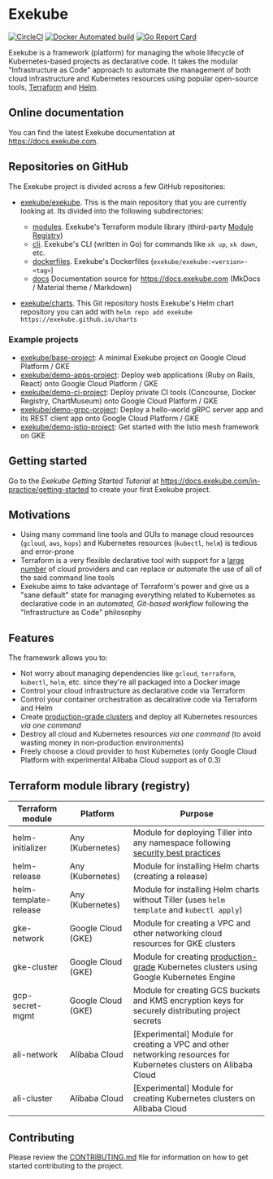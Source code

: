 # Exekube

[![CircleCI](https://circleci.com/gh/exekube/exekube.svg?style=shield)](https://circleci.com/gh/exekube/exekube) [![Docker Automated build](https://img.shields.io/badge/hub.docker.com-automated-blue.svg?style=flat)](https://hub.docker.com/r/exekube/exekube/) [![Go Report Card](https://goreportcard.com/badge/github.com/exekube/exekube)](https://goreportcard.com/report/github.com/exekube/exekube)

Exekube is a framework (platform) for managing the whole lifecycle of Kubernetes-based projects as declarative code. It takes the modular "Infrastructure as Code" approach to automate the management of both cloud infrastructure and Kubernetes resources using popular open-source tools, [Terraform](https://terraform.io) and [Helm](https://helm.sh).

## Online documentation

You can find the latest Exekube documentation at <https://docs.exekube.com>.

## Repositories on GitHub

The Exekube project is divided across a few GitHub repositories:

- [exekube/exekube](https://github.com/exekube/exekube). This is the main repository that you are currently looking at. Its divided into the following subdirectories:

    - [modules](https://github.com/exekube/exekube/tree/master/modules). Exekube's Terraform module library (third-party [Module Registry](/))
    - [cli](https://github.com/exekube/exekube/tree/master/cli). Exekube's CLI (written in Go) for commands like `xk up`, `xk down`, etc.
    - [dockerfiles](https://github.com/exekube/exekube/tree/master/dockerfiles). Exekube's Dockerfiles (`exekube/exekube:<version>-<tag>`)
    - [docs](https://github.com/exekube/exekube/tree/master/docs) Documentation source for https://docs.exekube.com (MkDocs / Material theme / Markdown)

- [exekube/charts](https://github.com/exekube/charts). This Git repository hosts Exekube's Helm chart repository you can add with `helm repo add exekube https://exekube.github.io/charts`

### Example projects

- [exekube/base-project](https://github.com/exekube/base-project): A minimal Exekube project on Google Cloud Platform / GKE
- [exekube/demo-apps-project](https://github.com/exekube/demo-grpc-project): Deploy web applications (Ruby on Rails, React) onto Google Cloud Platform / GKE
- [exekube/demo-ci-project](https://github.com/exekube/demo-ci-project): Deploy private CI tools (Concourse, Docker Registry, ChartMuseum) onto Google Cloud Platform / GKE
- [exekube/demo-grpc-project](https://github.com/exekube/demo-grpc-project): Deploy a hello-world gRPC server app and its REST client app onto Google Cloud Platform / GKE
- [exekube/demo-istio-project](https://github.com/exekube/demo-istio-project): Get started with the Istio mesh framework on GKE

## Getting started

Go to the *Exekube Getting Started Tutorial* at https://docs.exekube.com/in-practice/getting-started to create your first Exekube project.

## Motivations

- Using many command line tools and GUIs to manage cloud resources (`gcloud`, `aws`, `kops`) and Kubernetes resources (`kubectl`, `helm`) is tedious and error-prone
- Terraform is a very flexible declarative tool with support for a [large number](https://www.terraform.io/docs/providers/index.html) of cloud providers and can replace or automate the use of all of the said command line tools
- Exekube aims to take advantage of Terraform's power and give us a "sane default" state for managing everything related to Kubernetes as declarative code in an *automated, Git-based workflow* following the "Infrastructure as Code" philosophy

## Features

The framework allows you to:

- Not worry about managing dependencies like `gcloud`, `terraform`, `kubectl`, `helm`, etc. since they're all packaged into a Docker image
- Control your cloud infrastructure as declarative code via Terraform
- Control your container orchestration as decalrative code via Terraform and Helm
- Create [production-grade clusters](https://cloud.google.com/solutions/prep-kubernetes-engine-for-prod) and deploy all Kubernetes resources *via one command*
- Destroy all cloud and Kubernetes resources *via one command* (to avoid wasting money in non-production environments)
- Freely choose a cloud provider to host Kubernetes (only Google Cloud Platform with experimental Alibaba Cloud support as of 0.3)

## Terraform module library (registry)

| Terraform module | Platform | Purpose |
| --- | --- | --- |
| helm-initializer | Any (Kubernetes) | Module for deploying Tiller into any namespace following [security best practices](https://github.com/kubernetes/helm/blob/master/docs/securing_installation.md) |
| helm-release | Any (Kubernetes) | Module for installing Helm charts (creating a release) |
| helm-template-release | Any (Kubernetes) | Module for installing Helm charts without Tiller (uses `helm template` and `kubectl apply`) |
| gke-network | Google Cloud (GKE) | Module for creating a VPC and other networking cloud resources for GKE clusters |
| gke-cluster | Google Cloud (GKE) | Module for creating [production-grade](https://cloud.google.com/solutions/prep-kubernetes-engine-for-prod) Kubernetes clusters using Google Kubernetes Engine |
| gcp-secret-mgmt | Google Cloud (GKE) | Module for creating GCS buckets and KMS encryption keys for securely distributing project secrets |
| ali-network | Alibaba Cloud | [Experimental] Module for creating a VPC and other networking resources for Kubernetes clusters on Alibaba Cloud |
| ali-cluster | Alibaba Cloud | [Experimental] Module for creating Kubernetes clusters on Alibaba Cloud |

## Contributing

Please review the [CONTRIBUTING.md](CONTRIBUTING.md) file for information on how to get started contributing to the project.
